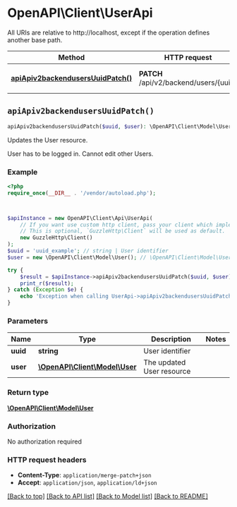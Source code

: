 # OpenAPI\Client\UserApi

All URIs are relative to http://localhost, except if the operation defines another base path.

| Method | HTTP request | Description |
| ------------- | ------------- | ------------- |
| [**apiApiv2backendusersUuidPatch()**](UserApi.md#apiApiv2backendusersUuidPatch) | **PATCH** /api/v2/backend/users/{uuid} | Updates the User resource. |


## `apiApiv2backendusersUuidPatch()`

```php
apiApiv2backendusersUuidPatch($uuid, $user): \OpenAPI\Client\Model\User
```

Updates the User resource.

User has to be logged in. Cannot edit other Users.

### Example

```php
<?php
require_once(__DIR__ . '/vendor/autoload.php');



$apiInstance = new OpenAPI\Client\Api\UserApi(
    // If you want use custom http client, pass your client which implements `GuzzleHttp\ClientInterface`.
    // This is optional, `GuzzleHttp\Client` will be used as default.
    new GuzzleHttp\Client()
);
$uuid = 'uuid_example'; // string | User identifier
$user = new \OpenAPI\Client\Model\User(); // \OpenAPI\Client\Model\User | The updated User resource

try {
    $result = $apiInstance->apiApiv2backendusersUuidPatch($uuid, $user);
    print_r($result);
} catch (Exception $e) {
    echo 'Exception when calling UserApi->apiApiv2backendusersUuidPatch: ', $e->getMessage(), PHP_EOL;
}
```

### Parameters

| Name | Type | Description  | Notes |
| ------------- | ------------- | ------------- | ------------- |
| **uuid** | **string**| User identifier | |
| **user** | [**\OpenAPI\Client\Model\User**](../Model/User.md)| The updated User resource | |

### Return type

[**\OpenAPI\Client\Model\User**](../Model/User.md)

### Authorization

No authorization required

### HTTP request headers

- **Content-Type**: `application/merge-patch+json`
- **Accept**: `application/json`, `application/ld+json`

[[Back to top]](#) [[Back to API list]](../../README.md#endpoints)
[[Back to Model list]](../../README.md#models)
[[Back to README]](../../README.md)
